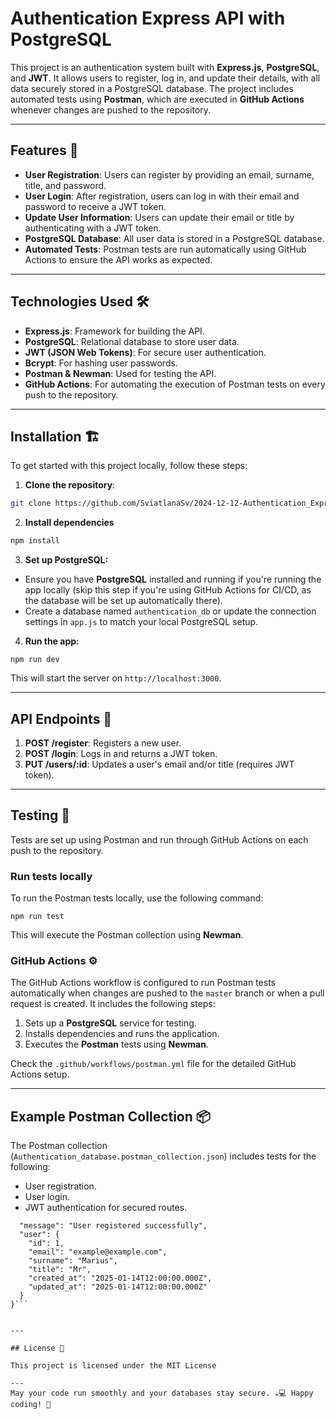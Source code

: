 # Authentication Express API with PostgreSQL

This project is an authentication system built with **Express.js**, **PostgreSQL**, and **JWT**. It allows users to register, log in, and update their details, with all data securely stored in a PostgreSQL database. The project includes automated tests using **Postman**, which are executed in **GitHub Actions** whenever changes are pushed to the repository.


---

## Features 🌟

- **User Registration**: Users can register by providing an email, surname, title, and password.
- **User Login**: After registration, users can log in with their email and password to receive a JWT token.
- **Update User Information**: Users can update their email or title by authenticating with a JWT token.
- **PostgreSQL Database**: All user data is stored in a PostgreSQL database.
- **Automated Tests**: Postman tests are run automatically using GitHub Actions to ensure the API works as expected.


---

## Technologies Used 🛠️

- **Express.js**: Framework for building the API.
- **PostgreSQL**: Relational database to store user data.
- **JWT (JSON Web Tokens)**: For secure user authentication.
- **Bcrypt**: For hashing user passwords.
- **Postman & Newman**: Used for testing the API.
- **GitHub Actions**: For automating the execution of Postman tests on every push to the repository.


---

## Installation 🏗️

To get started with this project locally, follow these steps:

1. **Clone the repository**:

```bash
git clone https://github.com/SviatlanaSv/2024-12-12-Authentication_Express-API.git
```

2. **Install dependencies**

```bash
npm install
```

3. **Set up PostgreSQL:**

- Ensure you have **PostgreSQL** installed and running if you're running the app locally (skip this step if you're using GitHub Actions for CI/CD, as the database will be set up automatically there).
- Create a database named `authentication_db` or update the connection settings in `app.js` to match your local PostgreSQL setup.

4. **Run the app:**

```bush
npm run dev
```
This will start the server on `http://localhost:3000`.


---

## API Endpoints 📝

1. **POST /register**: Registers a new user.
2. **POST /login**: Logs in and returns a JWT token.
3. **PUT /users/:id**: Updates a user's email and/or title (requires JWT token).


---

## Testing 🧪

Tests are set up using Postman and run through GitHub Actions on each push to the repository.


### Run tests locally

To run the Postman tests locally, use the following command:

```bush
npm run test
```
This will execute the Postman collection using **Newman**.


### GitHub Actions ⚙️

The GitHub Actions workflow is configured to run Postman tests automatically when changes are pushed to the `master` branch or when a pull request is created. It includes the following steps:

1. Sets up a **PostgreSQL** service for testing.
2. Installs dependencies and runs the application.
3. Executes the **Postman** tests using **Newman**.

Check the `.github/workflows/postman.yml` file for the detailed GitHub Actions setup.


---

## Example Postman Collection 📦

The Postman collection (`Authentication_database.postman_collection.json`) includes tests for the following:

- User registration.
- User login.
- JWT authentication for secured routes.

```{
  "message": "User registered successfully",
  "user": {
    "id": 1,
    "email": "example@example.com",
    "surname": "Marius",
    "title": "Mr",
    "created_at": "2025-01-14T12:00:00.000Z",
    "updated_at": "2025-01-14T12:00:00.000Z"
  }
}```


---

## License 📄

This project is licensed under the MIT License

---
May your code run smoothly and your databases stay secure. ☕💻 Happy coding! 🚀
